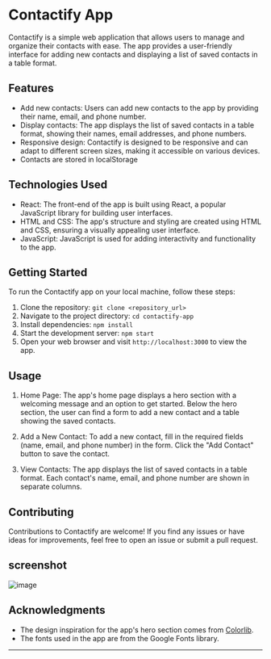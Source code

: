 # Contactify App

Contactify is a simple web application that allows users to manage and organize their contacts with ease. The app provides a user-friendly interface for adding new contacts and displaying a list of saved contacts in a table format.

## Features

- Add new contacts: Users can add new contacts to the app by providing their name, email, and phone number.
- Display contacts: The app displays the list of saved contacts in a table format, showing their names, email addresses, and phone numbers.
- Responsive design: Contactify is designed to be responsive and can adapt to different screen sizes, making it accessible on various devices.
- Contacts are stored in localStorage

## Technologies Used

- React: The front-end of the app is built using React, a popular JavaScript library for building user interfaces.
- HTML and CSS: The app's structure and styling are created using HTML and CSS, ensuring a visually appealing user interface.
- JavaScript: JavaScript is used for adding interactivity and functionality to the app.

## Getting Started

To run the Contactify app on your local machine, follow these steps:

1. Clone the repository: `git clone <repository_url>`
2. Navigate to the project directory: `cd contactify-app`
3. Install dependencies: `npm install`
4. Start the development server: `npm start`
5. Open your web browser and visit `http://localhost:3000` to view the app.

## Usage

1. Home Page: The app's home page displays a hero section with a welcoming message and an option to get started. Below the hero section, the user can find a form to add a new contact and a table showing the saved contacts.

2. Add a New Contact: To add a new contact, fill in the required fields (name, email, and phone number) in the form. Click the "Add Contact" button to save the contact.

3. View Contacts: The app displays the list of saved contacts in a table format. Each contact's name, email, and phone number are shown in separate columns.

## Contributing

Contributions to Contactify are welcome! If you find any issues or have ideas for improvements, feel free to open an issue or submit a pull request.

## screenshot

![image](https://github.com/FREDVUNI/contactify/assets/41730664/204d8231-1c97-4103-a793-11d12f6df6ed)

## Acknowledgments

- The design inspiration for the app's hero section comes from [Colorlib](https://colorlib.com/).
- The fonts used in the app are from the Google Fonts library.

---
